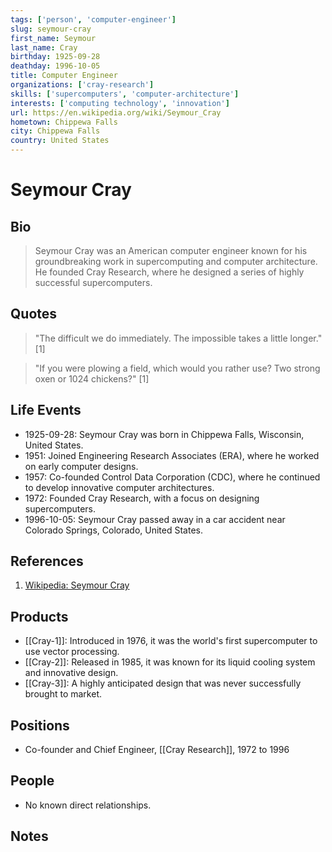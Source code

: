 ```yaml
---
tags: ['person', 'computer-engineer']
slug: seymour-cray
first_name: Seymour
last_name: Cray
birthday: 1925-09-28
deathday: 1996-10-05
title: Computer Engineer
organizations: ['cray-research']
skills: ['supercomputers', 'computer-architecture']
interests: ['computing technology', 'innovation']
url: https://en.wikipedia.org/wiki/Seymour_Cray
hometown: Chippewa Falls
city: Chippewa Falls
country: United States
---
```


# Seymour Cray

## Bio

> Seymour Cray was an American computer engineer known for his groundbreaking work in supercomputing and computer architecture. He founded Cray Research, where he designed a series of highly successful supercomputers.

## Quotes

> "The difficult we do immediately. The impossible takes a little longer." [1]

> "If you were plowing a field, which would you rather use? Two strong oxen or 1024 chickens?" [1]

## Life Events

- 1925-09-28: Seymour Cray was born in Chippewa Falls, Wisconsin, United States.
- 1951: Joined Engineering Research Associates (ERA), where he worked on early computer designs.
- 1957: Co-founded Control Data Corporation (CDC), where he continued to develop innovative computer architectures.
- 1972: Founded Cray Research, with a focus on designing supercomputers.
- 1996-10-05: Seymour Cray passed away in a car accident near Colorado Springs, Colorado, United States.

## References

1. [Wikipedia: Seymour Cray](https://en.wikipedia.org/wiki/Seymour_Cray)

## Products

- [[Cray-1]]: Introduced in 1976, it was the world's first supercomputer to use vector processing.
- [[Cray-2]]: Released in 1985, it was known for its liquid cooling system and innovative design.
- [[Cray-3]]: A highly anticipated design that was never successfully brought to market.

## Positions

- Co-founder and Chief Engineer, [[Cray Research]], 1972 to 1996

## People

- No known direct relationships.

## Notes






